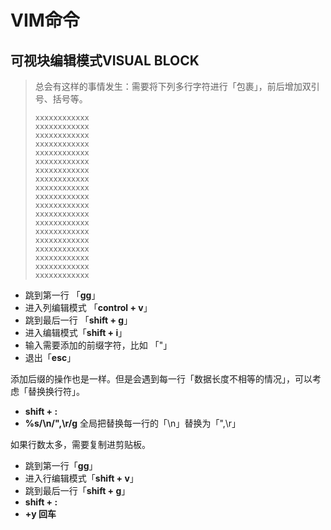 # VIM命令

## 可视块编辑模式VISUAL BLOCK

> 总会有这样的事情发生：需要将下列多行字符进行「包裹」，前后增加双引号、括号等。
>
> ```test
> xxxxxxxxxxxx
> xxxxxxxxxxxx
> xxxxxxxxxxxx
> xxxxxxxxxxxx
> xxxxxxxxxxxx
> xxxxxxxxxxxx
> xxxxxxxxxxxx
> xxxxxxxxxxxx
> xxxxxxxxxxxx
> xxxxxxxxxxxx
> xxxxxxxxxxxx
> xxxxxxxxxxxx
> xxxxxxxxxxxx
> xxxxxxxxxxxx
> xxxxxxxxxxxx
> xxxxxxxxxxxx
> xxxxxxxxxxxx
> xxxxxxxxxxxx
> xxxxxxxxxxxx
> ```

- 跳到第一行 「**gg**」
- 进入列编辑模式 「**control + v**」
- 跳到最后一行 「**shift + g**」
- 进入编辑模式「**shift + i**」
- 输入需要添加的前缀字符，比如 「"」
- 退出「**esc**」

添加后缀的操作也是一样。但是会遇到每一行「数据长度不相等的情况」，可以考虑「替换换行符」。

- **shift + :**
- **%s/\n/",\r/g** 全局把替换每一行的「\n」替换为「",\r」

如果行数太多，需要复制进剪贴板。

- 跳到第一行「**gg**」
- 进入行编辑模式「**shift + v**」
- 跳到最后一行「**shift + g**」
- **shift + :**
- **+y 回车**

